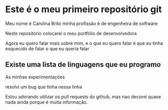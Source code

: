 # Este é o meu primeiro repositório git

Meu nome é Carolina Brito
minha profissão é de engenheira de software

Neste repositório colocarei o meu portfólio de desenvolvedora

Agora eu quero falar mais sobre mim, e o que eu quero falar é que eu tinha esquecido de falar o que eu queria falar

## Existe uma lista de linguagens que eu programo

As minhas experimentações

resolvi um bug que tinha nessa linha 

Estou adorando utilizar os pull requests do github, mas nao decorei quase nada ainda porque é muita informação.